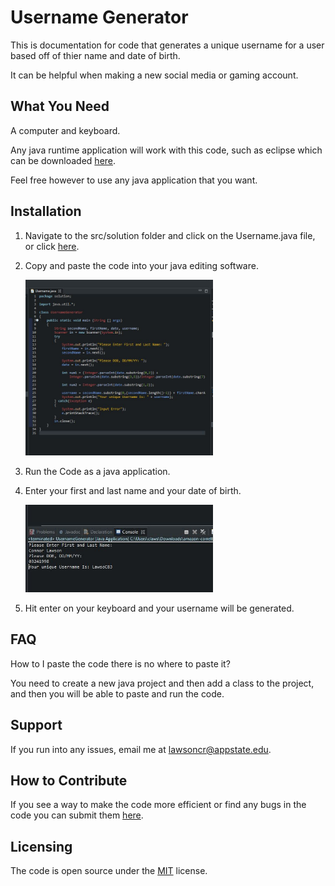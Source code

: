 # Username Generator

This is documentation for code that generates a unique username for a user based off of thier name and date of birth.

It can be helpful when making a new social media or gaming account.

## What You Need

A computer and keyboard.

Any java runtime application will work with this code, such as eclipse which can be downloaded [here](https://www.eclipse.org/downloads/packages/release/2020-09/r/eclipse-ide-eclipse-committers).

Feel free however to use any java application that you want.

## Installation 

1. Navigate to the src/solution folder and click on the Username.java file, or click [here](https://github.com/lawsoncr/Project_2/blob/main/src/solution/Username.java).
2. Copy and paste the code into your java editing software.

    <img src="images/code.JPG" width="300" >

3. Run the Code as a java application.
4. Enter your first and last name and your date of birth.

    <img src="images/code2.JPG" width="300" >
    
5. Hit enter on your keyboard and your username will be generated.

## FAQ

How to I paste the code there is no where to paste it?

You need to create a new java project and then add a class to the project, and then you will be able to paste and run the code.

## Support

If you run into any issues, email me at lawsoncr@appstate.edu.

## How to Contribute

If you see a way to make the code more efficient or find any bugs in the code you can submit them [here](https://github.com/lawsoncr/Project_2/issues).

## Licensing
The code is open source under the [MIT](https://opensource.org/licenses/MIT) license. 
